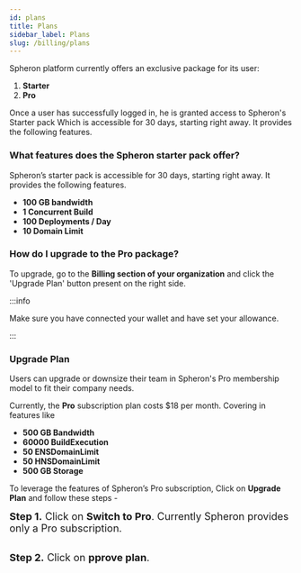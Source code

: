 ```yaml
---
id: plans
title: Plans
sidebar_label: Plans
slug: /billing/plans
---
```


Spheron platform currently offers an exclusive package for its user:

1. <b>Starter</b>
2. <b>Pro</b>

Once a user has successfully logged in, he is granted access to Spheron's Starter pack Which is accessible for 30 days, starting right away. It provides the following features.

### What features does the Spheron starter pack offer?

Spheron’s starter pack is accessible for 30 days, starting right away. It provides the following features.

- <b>100 GB bandwidth</b>
- <b>1 Concurrent Build</b>
- <b>100 Deployments / Day</b>
- <b>10 Domain Limit</b>

### How do I upgrade to the Pro package?

To upgrade, go to the <b>Billing section of your organization</b> and click the 'Upgrade Plan' button present on the right side.

:::info

Make sure you have connected your wallet and have set your allowance.

:::

### Upgrade Plan

Users can upgrade or downsize their team in Spheron's Pro membership model to fit their company needs.

Currently, the <b>Pro</b> subscription plan costs $18 per month. Covering in features like

- <b>500 GB Bandwidth</b>
- <b>60000 BuildExecution</b>
- <b>50 ENSDomainLimit</b>
- <b>50 HNSDomainLimit</b>
- <b>500 GB Storage</b>

To leverage the features of Spheron’s Pro subscription, Click on <b>Upgrade Plan</b> and follow these steps -

<font size="4"> <b>Step 1.</b> Click on <b>Switch to Pro</b>. Currently Spheron provides only a Pro subscription. </font> <br/><br/>

<font size="4"> <b>Step 2.</b> Click on <b>pprove plan</b>. </font> <br/><br/>
